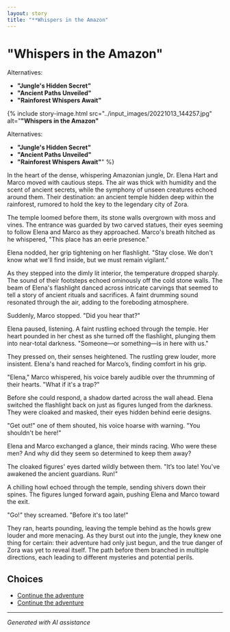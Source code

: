 ```yaml
---
layout: story
title: "**Whispers in the Amazon"
---
```


# **"Whispers in the Amazon"**

Alternatives:

- **"Jungle's Hidden Secret"**
 - **"Ancient Paths Unveiled"**
 - **"Rainforest Whispers Await"**

{% include story-image.html src="../input_images/20221013_144257.jpg" alt="**"Whispers in the Amazon"**

Alternatives:

- **"Jungle's Hidden Secret"**
 - **"Ancient Paths Unveiled"**
 - **"Rainforest Whispers Await"**" %}

In the heart of the dense, whispering Amazonian jungle, Dr. Elena Hart and Marco moved with cautious steps. The air was thick with humidity and the scent of ancient secrets, while the symphony of unseen creatures echoed around them. Their destination: an ancient temple hidden deep within the rainforest, rumored to hold the key to the legendary city of Zora.

The temple loomed before them, its stone walls overgrown with moss and vines. The entrance was guarded by two carved statues, their eyes seeming to follow Elena and Marco as they approached. Marco's breath hitched as he whispered, "This place has an eerie presence."

Elena nodded, her grip tightening on her flashlight. "Stay close. We don't know what we'll find inside, but we must remain vigilant."

As they stepped into the dimly lit interior, the temperature dropped sharply. The sound of their footsteps echoed ominously off the cold stone walls. The beam of Elena's flashlight danced across intricate carvings that seemed to tell a story of ancient rituals and sacrifices. A faint drumming sound resonated through the air, adding to the foreboding atmosphere.

Suddenly, Marco stopped. "Did you hear that?"

Elena paused, listening. A faint rustling echoed through the temple. Her heart pounded in her chest as she turned off the flashlight, plunging them into near-total darkness. "Someone—or something—is in here with us."

They pressed on, their senses heightened. The rustling grew louder, more insistent. Elena's hand reached for Marco’s, finding comfort in his grip.

"Elena," Marco whispered, his voice barely audible over the thrumming of their hearts. "What if it's a trap?"

Before she could respond, a shadow darted across the wall ahead. Elena switched the flashlight back on just as figures lunged from the darkness. They were cloaked and masked, their eyes hidden behind eerie designs.

"Get out!" one of them shouted, his voice hoarse with warning. "You shouldn't be here!"

Elena and Marco exchanged a glance, their minds racing. Who were these men? And why did they seem so determined to keep them away?

The cloaked figures' eyes darted wildly between them. "It’s too late! You've awakened the ancient guardians. Run!"

A chilling howl echoed through the temple, sending shivers down their spines. The figures lunged forward again, pushing Elena and Marco toward the exit.

"Go!" they screamed. "Before it's too late!"

They ran, hearts pounding, leaving the temple behind as the howls grew louder and more menacing. As they burst out into the jungle, they knew one thing for certain: their adventure had only just begun, and the true danger of Zora was yet to reveal itself. The path before them branched in multiple directions, each leading to different mysteries and potential perils.


## Choices

* [Continue the adventure](./20221014_124553)
* [Continue the adventure](./20221112_132825)


---
*Generated with AI assistance*
